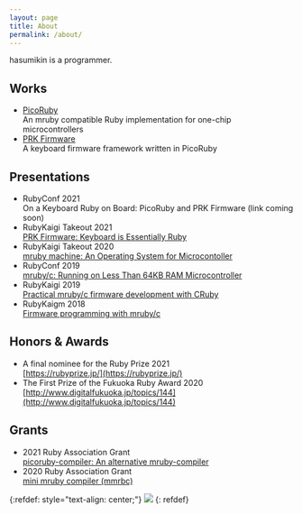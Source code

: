 ```yaml
---
layout: page
title: About
permalink: /about/
---
```


hasumikin is a programmer.

## Works

- [PicoRuby](https://github.com/picoruby/picoruby)  
  An mruby compatible Ruby implementation for one-chip microcontrollers
- [PRK Firmware](https://github.com/picoruby/prk_firmware)  
  A keyboard firmware framework written in PicoRuby

## Presentations

- RubyConf 2021  
  On a Keyboard Ruby on Board: PicoRuby and PRK Firmware (link coming soon)
- RubyKaigi Takeout 2021  
  [PRK Firmware: Keyboard is Essentially Ruby](https://rubykaigi.org/2021-takeout/presentations/hasumikin.html)
- RubyKaigi Takeout 2020  
  [mruby machine: An Operating System for Microcontoller](https://rubykaigi.org/2020-takeout/presentations/hasumikin.html#sep04)
- RubyConf 2019  
  [mruby/c: Running on Less Than 64KB RAM Microcontroller](https://rubyconf.org/2019/program#session-856)
- RubyKaigi 2019  
  [Practical mruby/c firmware development with CRuby](https://rubykaigi.org/2019/presentations/hasumikin.html#apr19)
- RubyKaigm 2018  
  [Firmware programming with mruby/c](https://rubykaigi.org/2018/presentations/hasumon.html)

## Honors & Awards

- A final nominee for the Ruby Prize 2021  
  [https://rubyprize.jp/](https://rubyprize.jp/)
- The First Prize of the Fukuoka Ruby Award 2020  
  [http://www.digitalfukuoka.jp/topics/144](http://www.digitalfukuoka.jp/topics/144)

## Grants

- 2021 Ruby Association Grant  
  [picoruby-compiler: An alternative mruby-compiler](https://www.ruby.or.jp/en/news/20211025)
- 2020 Ruby Association Grant  
  [mini mruby compiler (mmrbc)](https://www.ruby.or.jp/en/news/20201022)


{:refdef: style="text-align: center;"}
![]({{site.baseurl}}/images/picoruby.svg)
{: refdef}

